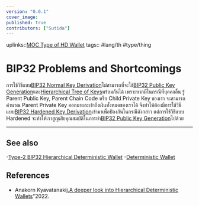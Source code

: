 ```yaml
---
version: "0.0.1"
cover_image:
published: true
contributors: ["Sutida"]
---
```

uplinks::[MOC Type of HD Wallet](./MOC%20Type%20of%20HD%20Wallet.md)
tags:: #lang/th #type/thing

# BIP32 Problems and Shortcomings
การใช้วิธีแบบ[BIP32 Normal Key Derivation](./BIP32%20Normal%20Key%20Derivation.md)ไม่สามารถที่จะใช้[BIP32 Public Key Generation](./BIP32%20Public%20Key%20Generation.md)และ[Hierarchical Tree of Keys](./Hierarchical%20Tree%20of%20Keys.md)พร้อมกันได้ เพราะหากมีในกรณีที่บุคคลอื่น รู้ Parent Public Key, Parent Chain Code หรือ Child Private Key  ของเรา จะสามารถคำนวณ Parent Private Key ออกมาและเข้าถึงเงินทั้งหมดของเราได้  จึงทำให้ต้องมีการใช้วิธีแบบ[BIP32 Hardened Key Derivation](./BIP32%20Hardened%20Key%20Derivation.md)เข้ามาเพื่อป้องกันในกรณีดังกล่าว แต่การใช้วิธีแบบ Hardened จะทำให้เราสูญเสียคุณสมบัติในการทำ[BIP32 Public Key Generation](./BIP32%20Public%20Key%20Generation.md)ไปด้วย

---
## See also
-[Type-2 BIP32 Hierarchical Deterministic Wallet](./Type-2%20BIP32%20Hierarchical%20Deterministic%20Wallet.md)
-[Deterministic Wallet](./Deterministic%20Wallet.md)
## References
- Anakorn Kyavatanakij,[A deeper look into Hierarchical Deterministic Wallets](./A%20deeper%20look%20into%20Hierarchical%20Deterministic%20Wallets.md)"2022.